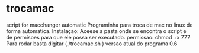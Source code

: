# trocamac
script for macchanger automatic
Programinha para troca de mac no linux de forma automatica.
Instalaçao:
Aceese a pasta onde se encontra o script e de permisoes para que ele possa ser executado.
permissao:
chmod +x 777
Para rodar basta digitar (./trocamac.sh )
versao atual do programa 0.6
